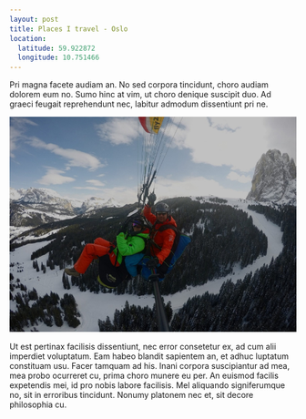 ```yaml
---
layout: post
title: Places I travel - Oslo
location:
  latitude: 59.922872
  longitude: 10.751466
---
```


Pri magna facete audiam an. No sed corpora tincidunt, choro audiam dolorem eum no. Sumo hinc at vim, ut choro denique suscipit duo. Ad graeci feugait reprehendunt nec, labitur admodum dissentiunt pri ne.

![mountains.jpg](/public/assets/mountains.jpg)

Ut est pertinax facilisis dissentiunt, nec error consetetur ex, ad cum alii imperdiet voluptatum. Eam habeo blandit sapientem an, et adhuc luptatum constituam usu. Facer tamquam ad his. Inani corpora suscipiantur ad mea, mea probo ocurreret cu, prima choro munere eu per. An euismod facilis expetendis mei, id pro nobis labore facilisis. Mel aliquando signiferumque no, sit in erroribus tincidunt. Nonumy platonem nec et, sit decore philosophia cu.
